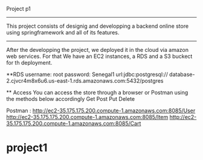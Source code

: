 Project p1
****
This project consists of designig and developping a backend online store 
using springframework and all of its features. 
***
After the developping the project, we deployed it in the cloud via amazon web services. 
For that We have an EC2 instances, a RDS and a S3 buckect for th deployment.

**RDS
username: root
password: Senegal1
url:jdbc:postgresql:// database-2.cjvcr4m8x6u6.us-east-1.rds.amazonaws.com:5432/postgres

** Access
You can access the store through a browser or Postman
using the methods below accordingly
Get
Post
Put
Delete

Postman :
http://ec2-35.175.175.200.compute-1.amazonaws.com:8085/User
http://ec2-35.175.175.200.compute-1.amazonaws.com:8085/Item
http://ec2-35.175.175.200.compute-1.amazonaws.com:8085/Cart

# project1
